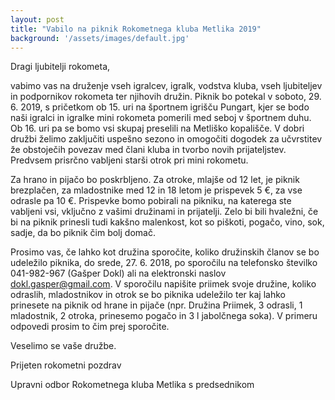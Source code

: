```yaml
---
layout: post
title: "Vabilo na piknik Rokometnega kluba Metlika 2019"
background: '/assets/images/default.jpg'
---
```


Dragi ljubitelji rokometa,

vabimo vas na druženje vseh igralcev, igralk, vodstva kluba, vseh ljubiteljev in podpornikov rokometa ter njihovih družin. 
Piknik bo potekal v soboto, 29. 6. 2019, s pričetkom ob 15. uri na športnem igrišču Pungart, kjer se bodo naši igralci 
in igralke mini rokometa pomerili med seboj v športnem duhu. Ob 16. uri pa se bomo vsi skupaj preselili na Metliško 
kopališče. V dobri družbi želimo zaključiti uspešno sezono in omogočiti dogodek za učvrstitev že obstoječih povezav 
med člani kluba in tvorbo novih prijateljstev. Predvsem prisrčno vabljeni starši otrok pri mini rokometu.

Za hrano in pijačo bo poskrbljeno. Za otroke, mlajše od 12 let, je piknik brezplačen, za mladostnike med 12 in 18 letom 
je prispevek 5 €, za vse odrasle pa 10 €. Prispevke bomo pobirali na pikniku, na katerega ste vabljeni vsi, vključno z 
vašimi družinami in prijatelji. Zelo bi bili hvaležni, če bi na piknik prinesli tudi kakšno malenkost, kot so piškoti, 
pogačo, vino, sok, sadje, da bo piknik čim bolj domač.

Prosimo vas, če lahko kot družina sporočite, koliko družinskih članov se bo udeležilo piknika, do srede, 27. 6. 2018, 
po sporočilu na telefonsko številko 041-982-967 (Gašper Dokl) ali na elektronski naslov dokl.gasper@gmail.com. V 
sporočilu napišite priimek svoje družine, koliko odraslih, mladostnikov in otrok se bo piknika udeležilo ter kaj lahko 
prinesete na piknik od hrane in pijače (npr. Družina Priimek, 3 odrasli, 1 mladostnik, 2 otroka, prinesemo pogačo in 3 l 
jabolčnega soka). V primeru odpovedi prosim to čim prej sporočite.

Veselimo se vaše družbe.

Prijeten rokometni pozdrav

Upravni odbor Rokometnega kluba Metlika s predsednikom